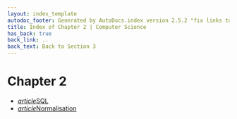 ```yaml
---
layout: index_template
autodoc_footer: Generated by AutoDocs.index version 2.5.2 "fix links to documents" ⓒ Starwort, 2020
title: Index of Chapter 2 | Computer Science
has_back: true
back_link: ..
back_text: Back to Section 3
---
```


# **Chapter 2**

- <a href='./SQL.html'><i title='MD file' class="material-icons">article</i>SQL</a>
- <a href='./normalisation.html'><i title='MD file' class="material-icons">article</i>Normalisation</a>
